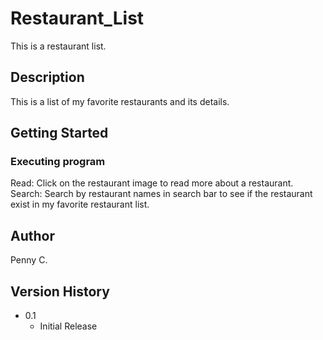# Restaurant_List

This is a restaurant list.

## Description

This is a list of my favorite restaurants and its details.

## Getting Started

### Executing program

Read: Click on the restaurant image to read more about a restaurant.
Search: Search by restaurant names in search bar to see if the restaurant exist in my favorite restaurant list.

## Author

Penny C. 

## Version History

* 0.1
    * Initial Release
